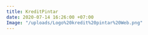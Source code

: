 ```yaml
---
title: KreditPintar
date: 2020-07-14 16:26:00 +07:00
Image: "/uploads/Logo%20kredit%20pintar%20Web.png"
---
```


